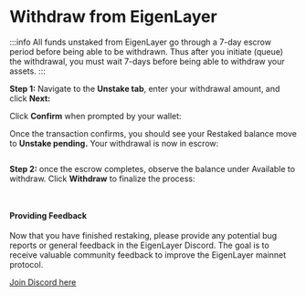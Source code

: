 # Withdraw from EigenLayer

:::info
All funds unstaked from EigenLayer go through a 7-day escrow period before being able to be withdrawn. Thus after you initiate (queue) the withdrawal, you must wait 7-days before being able to withdraw your assets.
:::

**Step 1:** Navigate to the **Unstake tab**, enter your withdrawal amount, and click **Next:**

Click **Confirm** when prompted by your wallet:

Once the transaction confirms, you should see your Restaked balance move to **Unstake pending.** Your withdrawal is now in escrow:

<figure><img src="../../../.gitbook/assets/Screen Shot 2023-06-14 at 11.42.54 AM.jpeg" alt=""/><figcaption></figcaption></figure>

**Step 2:** once the escrow completes, observe the balance under Available to withdraw. Click **Withdraw** to finalize the process:

<figure><img src="../../../.gitbook/assets/Screen Shot 2023-06-14 at 11.44.40 AM.jpeg" alt=""/><figcaption></figcaption></figure>

<figure><img src="../../../.gitbook/assets/nC4nTjqQ0G3iT0wCK-D7Ka_wB1RfItUlDi05g8jcmgXCYxtXrGk8QC0n1R63DUQZ0CXMsTLoPByfo6f0fDq0ch3OBWEs1sWehBLQwU5kzER8l0clDJ-85czvqmURyCFgJvkgk-3hTDW95Zykra7QlQ.png" alt=""/><figcaption></figcaption></figure>

#### Providing Feedback

Now that you have finished restaking, please provide any potential bug reports or general feedback in the EigenLayer Discord. The goal is to receive valuable community feedback to improve the EigenLayer mainnet protocol.

[Join Discord here ](https://discord.gg/eigenlayer)
